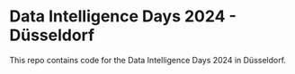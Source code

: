 # Data Intelligence Days 2024 - Düsseldorf

This repo contains code for the Data Intelligence Days 2024 in Düsseldorf.
